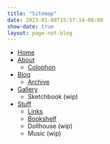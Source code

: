 ```yaml
---
title: "Sitemap"
date: 2023-01-08T15:57:14-08:00
show-date: true
layout: page-not-blog
---
```


- [Home](/)  
- [About](/about)  
  - [Colophon](/colophon) 
- [Blog](/blog)
  - [Archive](/blog/archive)  
- [Gallery](/gallery)  
  - Sketchbook (wip)
- [Stuff](/stuff)  
  - [Links](/links)
  - [Bookshelf](/bookshelf)
  - Dollhouse (wip)
  - Music (wip)

